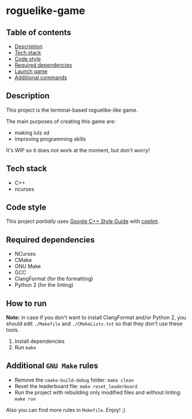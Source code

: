 # roguelike-game

## Table of contents

* [Description](#description)
* [Tech stack](#tech-stack)
* [Code style](#code-style)
* [Required dependencies](#required-dependencies)
* [Launch game](#launch-game)
* [Additional commands](#additional-commands)

## Description

This project is the terminal-based roguelike-like game.

The main purposes of creating this game are:
* making lulz xd
* improving programming skills

It's WIP so it does not work at the moment, but don't worry!

## Tech stack

* C++
* ncurses

## Code style

This project _partially_ uses
[Google C++ Style Guide](https://google.github.io/styleguide/cppguide.html)
with [cpplint](https://google.github.io/styleguide/cppguide.html#cpplint).

## Required dependencies

* NCurses
* CMake
* GNU Make
* GCC
* ClangFormat (for the formatting)
* Python 2 (for the linting)

## How to run

**Note:** in case if you don't want to install ClangFormat and/or Python 2,
you should edit `./Makefile` and `./CMakeLists.txt` so that they don't use
these tools.

1) Install dependencies
2) Run `make`

## Additional `GNU Make` rules

* Remove the `cmake-build-debug` folder: `make clean`
* Reset the leaderboard file: `make reset_leaderboard`
* Run the project with rebuilding only modified files and without linting: `make run`

Also you can find more rules in `Makefile`. Enjoy! ;)
